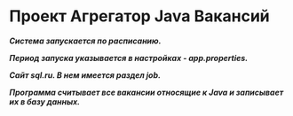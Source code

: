 # Проект Агрегатор Java Вакансий

***Система запускается по расписанию.***

***Период запуска указывается в настройках - app.properties.***

***Сайт sql.ru. В нем имеется раздел job.*** 

***Программа считывает все вакансии относящие к Java и записывает их в базу данных.***
